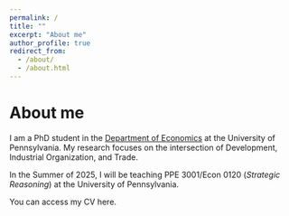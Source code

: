 ```yaml
---
permalink: /
title: ""
excerpt: "About me"
author_profile: true
redirect_from: 
  - /about/
  - /about.html
---
```


About me
======

I am a PhD student in the [Department of Economics](https://economics.sas.upenn.edu/) at the University of Pennsylvania. My research focuses on the intersection of Development, Industrial Organization, and Trade.

In the Summer of 2025, I will be teaching PPE 3001/Econ 0120 (*Strategic Reasoning*) at the University of Pennsylvania.

You can access my CV here.
